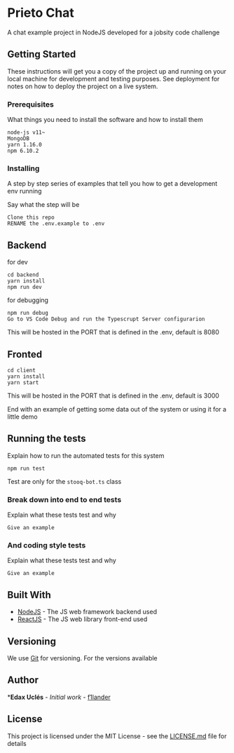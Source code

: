 # Prieto Chat

A chat example project in NodeJS developed for a jobsity code challenge

## Getting Started

These instructions will get you a copy of the project up and running on your local machine for development and testing purposes. See deployment for notes on how to deploy the project on a live system.

### Prerequisites

What things you need to install the software and how to install them

```
node-js v11~
MongoDB
yarn 1.16.0
npm 6.10.2
```

### Installing

A step by step series of examples that tell you how to get a development env running

Say what the step will be

```
Clone this repo
RENAME the .env.example to .env
```
## Backend

for dev
```
cd backend
yarn install
npm run dev
```

for debugging
```
npm run debug
Go to VS Code Debug and run the Typescrupt Server configurarion
```

This will be hosted in the PORT that is defined in the .env, default is 8080

## Fronted

```
cd client
yarn install
yarn start
```

This will be hosted in the PORT that is defined in the .env, default is 3000

End with an example of getting some data out of the system or using it for a little demo

## Running the tests

Explain how to run the automated tests for this system

```
npm run test
```

Test are only for the `stooq-bot.ts` class

### Break down into end to end tests

Explain what these tests test and why

```
Give an example
```

### And coding style tests

Explain what these tests test and why

```
Give an example
```
## Built With

* [NodeJS](https://nodejs.org) - The JS web framework backend used
* [ReactJS](https://reactjs.org/) - The JS web library front-end used

## Versioning

We use [Git](http://git.org/) for versioning. For the versions available

## Author

***Edax Uclés** - *Initial work* - [f1lander](https://github.com/f1lander)

## License

This project is licensed under the MIT License - see the [LICENSE.md](LICENSE.md) file for details
